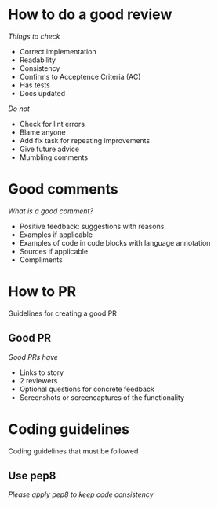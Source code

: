 # How to do a good review

*Things to check*

* Correct implementation
* Readability
* Consistency
* Confirms to Acceptence Criteria (AC)
* Has tests
* Docs updated

*Do not*

* Check for lint errors
* Blame anyone
* Add fix task for repeating improvements
* Give future advice
* Mumbling comments

# Good comments

*What is a good comment?*

* Positive feedback: suggestions with reasons
* Examples if applicable
* Examples of code in code blocks with language annotation
* Sources if applicable
* Compliments 


# How to PR

Guidelines for creating a good PR

## Good PR

*Good PRs have*

* Links to story
* 2 reviewers
* Optional questions for concrete feedback
* Screenshots or screencaptures of the functionality

# Coding guidelines

Coding guidelines that must be followed


## Use pep8

*Please apply pep8 to keep code consistency*
